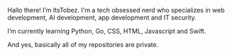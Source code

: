 Hallo there! I’m ItsTobez. I'm a tech obsessed nerd who specializes in web development, AI development, app development and IT security.

I’m currently learning Python, Go, CSS, HTML, Javascript and Swift.

And yes, basically all of my repositories are private.

